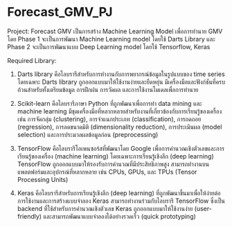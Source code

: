 # Forecast_GMV_PJ

Project: Forecast GMV
  เป็นการสร้าง Machine Learning Model เพื่อการทำนาย GMV โดย Phase 1 จะเป็นการพัฒนา Machine Learning model โดยใช้ Darts Library และ Phase 2 จะเป็นการพัฒนาแบบ Deep Learning model โดยใช้ Tensorflow, Keras

Required Library:

  1. Darts library คือไลบรารีสำหรับการทำงานกับการพยากรณ์ข้อมูลในรูปแบบของ time series โดยเฉพาะ Darts library ถูกออกแบบมาให้ใช้งานง่ายและยืดหยุ่น มีเครื่องมือและฟังก์ชันที่ครบถ้วนสำหรับทั้งเตรียมข้อมูล การฝึกฝน การวัดผล และการใช้งานโมเดลเพื่อการทำนาย

  2. Scikit-learn คือไลบรารีภาษา Python ที่ถูกพัฒนาเพื่อการทำ data mining และ machine learning มีชุดเครื่องมือที่หลากหลายสำหรับงานที่เกี่ยวข้องกับการเรียนรู้ของเครื่อง เช่น การจัดกลุ่ม (clustering), การจำแนกประเภท (classification), การถดถอย (regression), การลดขนาดมิติ (dimensionality reduction), การประเมินผล (model selection) และการประมวลผลข้อมูลก่อน (preprocessing)

  
  3. TensorFlow คือไลบรารีโอเพนซอร์สที่พัฒนาโดย Google เพื่อการคำนวณเชิงตัวเลขและการเรียนรู้ของเครื่อง (machine learning) โดยเฉพาะการเรียนรู้เชิงลึก (deep learning) TensorFlow ถูกออกแบบมาให้รองรับการคำนวณที่มีประสิทธิภาพสูง สามารถทำงานบนแพลตฟอร์มและอุปกรณ์ที่หลากหลาย เช่น CPUs, GPUs, และ TPUs (Tensor Processing Units)

  4. Keras คือไลบรารีสำหรับการเรียนรู้เชิงลึก (deep learning) ที่ถูกพัฒนาขึ้นมาเพื่อให้ง่ายต่อการใช้งานและการสร้างแบบจำลอง Keras สามารถทำงานร่วมกับไลบรารี TensorFlow ซึ่งเป็น backend ที่ใช้สำหรับการคำนวณเชิงตัวเลข Keras ถูกออกแบบมาให้ใช้งานง่าย (user-friendly) และสามารถพัฒนาแบบจำลองได้อย่างรวดเร็ว (quick prototyping)
